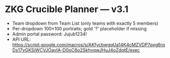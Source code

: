 # ZKG Crucible Planner — v3.1

- Team dropdown from Team List (only teams with exactly 5 members)
- Per-dropdown 100×100 portraits; gold '?' placeholder if missing
- Admin portal password: Jujub1234!
- API URL: https://script.google.com/macros/s/AKfycbwgqUa14K4cMZVDP7qxg6rqDs17vGKSiWCVJOavIA-D0oC6o2SkhvqwJHuJ4oZdqtE/exec
